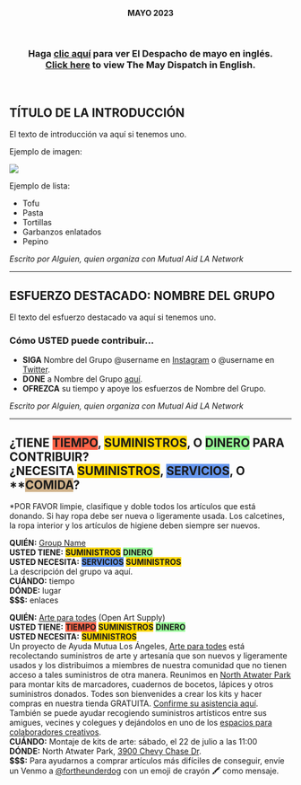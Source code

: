 <!-- El Despacho de ayuda mutua de LA nº 14 (mayo) -->
<p style="text-align: center;"><strong>MAYO 2023</strong></p>
<br>

<h3 style="text-align:center"><strong>Haga <a href="https://buttondown.email/MutualAidLA/archive/">clic aquí</a> para ver El Despacho de mayo en inglés. <br><a href="https://buttondown.email/MutualAidLA/archive/">Click here</a> to view The May Dispatch in English.</strong></h3>
<br>

## **TÍTULO DE LA INTRODUCCIÓN**

El texto de introducción va aquí si tenemos uno.

Ejemplo de imagen:

![](https://buttondown.imgix.net/images/62846d8f-3928-4b1d-9c7f-56de106621b1.jpg?w=960&fit=max)  

Ejemplo de lista:

- Tofu
- Pasta
- Tortillas
- Garbanzos enlatados
- Pepino

*Escrito por Alguien, quien organiza con Mutual Aid LA Network*

---

## ESFUERZO DESTACADO: **NOMBRE DEL GRUPO**

El texto del esfuerzo destacado va aquí si tenemos uno.

### **Cómo USTED puede contribuir…**

- **SIGA** Nombre del Grupo @username en [Instagram](https://www.instagram.com/) o @username en [Twitter](https://twitter.com/).  
- **DONE**  a Nombre del Grupo [aquí](https://example.com/).  
- **OFREZCA** su tiempo y apoye los esfuerzos de Nombre del Grupo.

*Escrito por Alguien, quien organiza con Mutual Aid LA Network*

---

## ¿TIENE **<span style="background-color: tomato">TIEMPO</span>**, **<span style="background-color: gold">SUMINISTROS</span>**, O **<span style="background-color: palegreen">DINERO</span>** PARA CONTRIBUIR?<br />¿NECESITA **<span style="background-color: gold">SUMINISTROS</span>**, **<span style="background-color: cornflowerblue">SERVICIOS</span>**, O **<span style="background-color: tan">COMIDA</span>?

\*POR FAVOR limpie, clasifique y doble todos los artículos que está donando. Si hay ropa debe ser nueva o ligeramente usada. Los calcetines, la ropa interior y los artículos de higiene deben siempre ser nuevos.

**QUIÉN:**  [Group Name](https://example.com/)  
**USTED TIENE:** **<span style="background-color: gold">SUMINISTROS</span>**  **<span style="background-color: palegreen">DINERO</span>**  
**USTED NECESITA:** **<span style="background-color: cornflowerblue">SERVICIOS</span>** **<span style="background-color: gold">SUMINISTROS</span>**  
La descripción del grupo va aquí.  
**CUÁNDO:** tiempo  
**DÓNDE:** lugar  
**$$$:**  enlaces

**QUIÉN:** [Arte para todes](https://www.mutualaidla.org/open-art-supply-project) (Open Art Supply)  
**USTED TIENE:** **<span style="background-color: tomato">TIEMPO</span>** **<span style="background-color: gold">SUMINISTROS</span>** **<span style="background-color: palegreen">DINERO</span>**  
**USTED NECESITA:** **<span style="background-color: gold">SUMINISTROS</span>**  
Un proyecto de Ayuda Mutua Los Ángeles, [Arte para todes](https://www.instagram.com/p/Cso04lkP8vi/) está recolectando suministros de arte y artesanía que son nuevos y ligeramente usados y los distribuimos a miembres de nuestra comunidad que no tienen acceso a tales suministros de otra manera. Reunimos en [North Atwater Park](https://www.google.com/maps/place/3900+Chevy+Chase+Dr,+Los+Angeles,+CA+90039/@34.135322,-118.2730584,17z/data=!3m1!4b1!4m6!3m5!1s0x80c2c0f3a83d656d:0x7f9013d3784f200e!8m2!3d34.135322!4d-118.2730584!) para montar kits de marcadores, cuadernos de bocetos, lápices y otros suministros donados. Todes son bienvenides a crear los kits y hacer compras en nuestra tienda GRATUITA. [Confirme su asistencia aquí](https://forms.gle/EsAwfbJZTn6LVdaE7). También se puede ayudar recogiendo suministros artísticos entre sus amigues, vecines y colegues y dejándolos en uno de los [espacios para colaboradores creativos](https://felt.com/map/Open-Art-Supply-W9AjUP0RKTbuW9AXRGQMrOWA).  
**CUÁNDO:**  Montaje de kits de arte: sábado, el 22 de julio a las 11:00  
**DÓNDE:** North Atwater Park, [3900 Chevy Chase Dr](https://www.google.com/maps/place/3900+Chevy+Chase+Dr,+Los+Angeles,+CA+90039/@34.135322,-118.2730584,17z/data=!3m1!4b1!4m6!3m5!1s0x80c2c0f3a83d656d:0x7f9013d3784f200e!8m2!3d34.135322!4d-118.2730584!).  
**$$$:** Para ayudarnos a comprar artículos más difíciles de conseguir, envíe un Venmo a [@fortheunderdog](https://account.venmo.com/u/fortheunderdog) con un ️emoji de crayón 🖍️ como mensaje.

